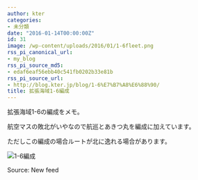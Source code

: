```yaml
---
author: kter
categories:
- 未分類
date: "2016-01-14T00:00:00Z"
id: 31
image: /wp-content/uploads/2016/01/1-6fleet.png
rss_pi_canonical_url:
- my_blog
rss_pi_source_md5:
- edaf6eaf56ebb40c541fb0202b33e81b
rss_pi_source_url:
- http://blog.kter.jp/blog/1-6%E7%B7%A8%E6%88%90/
title: 拡張海域1-6編成
---
```

拡張海域1-6の編成をメモ。
  
航空マスの敗北がいやなので航巡とあきつ丸を編成に加えています。
  
ただしこの編成の場合ルートが北に逸れる場合があります。

![1-6編成](http://img.kter.jp/2016/0114/1-6fleet.png)

Source: New feed